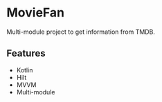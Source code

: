# MovieFan
Multi-module project to get information from TMDB.

## Features
* Kotlin
* Hilt
* MVVM
* Multi-module
